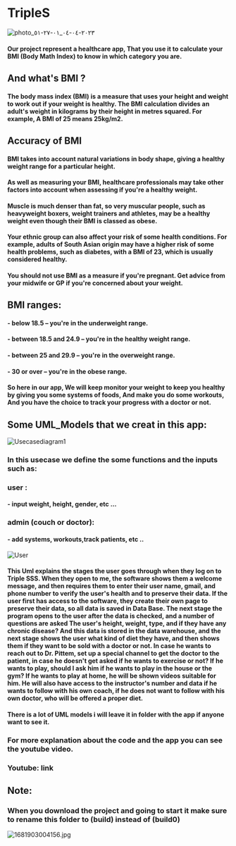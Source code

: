 # TripleS
![photo_٢٠٢٣-٠٤-٠٤_٠١-٢٧-٥١](https://user-images.githubusercontent.com/71356170/229649186-38a75131-b53e-4fa1-88c4-e7d5fc7400b1.jpg)



#### Our project represent a healthcare app, That you use it to calculate your BMI (Body Math Index) to know in which category you are.
## And what's BMI ?
#### The body mass index (BMI) is a measure that uses your height and weight to work out if your weight is healthy. The BMI calculation divides an adult's weight in kilograms by their height in metres squared. For example, A BMI of 25 means 25kg/m2.

## Accuracy of BMI
#### BMI takes into account natural variations in body shape, giving a healthy weight range for a particular height.

#### As well as measuring your BMI, healthcare professionals may take other factors into account when assessing if you're a healthy weight.

#### Muscle is much denser than fat, so very muscular people, such as heavyweight boxers, weight trainers and athletes, may be a healthy weight even though their BMI is classed as obese.

#### Your ethnic group can also affect your risk of some health conditions. For example, adults of South Asian origin may have a higher risk of some health problems, such as diabetes, with a BMI of 23, which is usually considered healthy.

#### You should not use BMI as a measure if you're pregnant. Get advice from your midwife or GP if you're concerned about your weight.

## BMI ranges:
#### - below 18.5 – you're in the underweight range.
#### - between 18.5 and 24.9 – you're in the healthy weight range.
#### - between 25 and 29.9 – you're in the overweight range.
#### - 30 or over – you're in the obese range.

####  So here in our app, We will keep monitor your weight to keep you healthy by giving you some systems of foods, And make you do some workouts, And you have the choice to track your progress with a doctor or not.

## Some UML_Models that we creat in this app:
![Usecasediagram1](https://user-images.githubusercontent.com/71356170/221368418-95d505fc-fd34-438c-bdd8-5eaccaafd860.png)

### In this usecase we define the some functions and the inputs such as:
### user :
#### - input weight, height, gender, etc ...
### admin (couch or doctor):
#### - add systems, workouts,track patients, etc ..


![User](https://user-images.githubusercontent.com/71356170/221368670-93ba3203-d4d7-4fa1-9f67-e4a958be455c.png)

#### This Uml explains the stages the user goes through when they log on to Triple SSS. When they open to me, the software shows them a welcome message, and then requires them to enter their user name, gmail, and phone number to verify the user's health and to preserve their data. If the user first has access to the software, they create their own page to preserve their data, so all data is saved in Data Base. The next stage the program opens to the user after the data is checked, and a number of questions are asked The user's height, weight, type, and if they have any chronic disease? And this data is stored in the data warehouse, and the next stage shows the user what kind of diet they have, and then shows them if they want to be sold with a doctor or not. In case he wants to reach out to Dr. Pittem, set up a special channel to get the doctor to the patient, in case he doesn't get asked if he wants to exercise or not? If he wants to play, should I ask him if he wants to play in the house or the gym? If he wants to play at home, he will be shown videos suitable for him. He will also have access to the instructor's number and data if he wants to follow with his own coach, if he does not want to follow with his own doctor, who will be offered a proper diet.       

#### There is a lot of UML models i will leave it in folder with the app if anyone want to see it.

### For more explanation about the code and the app you can see the youtube video.

### Youtube: link

## Note:
### When you download the project and going to start it make sure to rename this folder to (build) instead of (build0)

![1681903004156.jpg](https://user-images.githubusercontent.com/71356170/233058721-efa222aa-31f9-4c0c-bfb5-9cae76b8e3d4.jpg)

